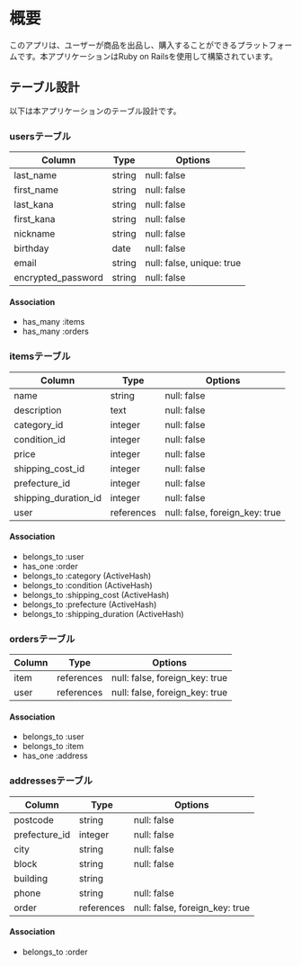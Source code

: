 # 概要
このアプリは、ユーザーが商品を出品し、購入することができるプラットフォームです。本アプリケーションはRuby on Railsを使用して構築されています。

## テーブル設計
以下は本アプリケーションのテーブル設計です。

### usersテーブル
| Column             | Type   | Options     |
| ------------------ | ------ | ----------- |
| last_name          | string | null: false |
| first_name         | string | null: false |
| last_kana          | string | null: false |
| first_kana         | string | null: false |
| nickname           | string | null: false |
| birthday           | date   | null: false |
| email              | string | null: false, unique: true |
| encrypted_password | string | null: false |

#### Association
- has_many :items
- has_many :orders

### itemsテーブル
| Column                 | Type       | Options           |
| ---------------------- | ---------- | ----------------- |
| name                   | string     | null: false       |
| description            | text       | null: false       |
| category_id            | integer    | null: false       |
| condition_id           | integer    | null: false       |
| price                  | integer    | null: false       |
| shipping_cost_id       | integer    | null: false       |
| prefecture_id          | integer    | null: false       |
| shipping_duration_id   | integer    | null: false       |
| user                   | references | null: false, foreign_key: true |

#### Association
- belongs_to :user
- has_one :order
- belongs_to :category (ActiveHash)
- belongs_to :condition (ActiveHash)
- belongs_to :shipping_cost (ActiveHash)
- belongs_to :prefecture (ActiveHash)
- belongs_to :shipping_duration (ActiveHash)

### ordersテーブル
| Column         | Type       | Options           |
| -------------- | ---------- | ----------------- |
| item           | references | null: false, foreign_key: true |
| user           | references | null: false, foreign_key: true |

#### Association
- belongs_to :user
- belongs_to :item
- has_one :address

### addressesテーブル
| Column        | Type       | Options           |
| ------------- | ---------- | ----------------- |
| postcode      | string     | null: false       |
| prefecture_id | integer    | null: false       |
| city          | string     | null: false       |
| block         | string     | null: false       |
| building      | string     |                   |
| phone         | string     | null: false       |
| order         | references | null: false, foreign_key: true |

#### Association
- belongs_to :order
